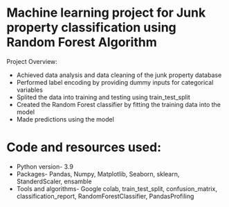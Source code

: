# Machine learning project for Junk property classification using Random Forest Algorithm 
Project Overview:
<ul>
<li> Achieved data analysis and data cleaning of the junk property database  </li>
  <li> Performed label encoding by providing dummy inputs for categorical variables </li>
  <li> Splited the data into training and testing using train_test_split  </li>
  <li> Created the Random Forest classifier by fitting the training data into the model </li>
  <li> Made predictions using the model</li> 
</ul>

# Code and resources used:
<ul>
  <li>Python version- 3.9</li>
  <li>Packages- Pandas, Numpy, Matplotlib, Seaborn, sklearn, StanderdScaler, ensamble</li>
  <li> Tools and algorithms- Google colab, train_test_split, confusion_matrix, classification_report, RandomForestClassifier, PandasProfiling </li> 
</ul>

